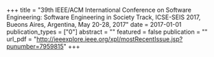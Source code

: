 +++
title = "39th IEEE/ACM International Conference on Software Engineering: Software Engineering in Society Track, ICSE-SEIS 2017, Bueons Aires, Argentina, May 20-28, 2017"
date = 2017-01-01
publication_types = ["0"]
abstract = ""
featured = false
publication = ""
url_pdf = "http://ieeexplore.ieee.org/xpl/mostRecentIssue.jsp?punumber=7959815"
+++

